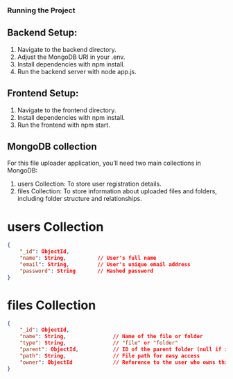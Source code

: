 ### Running the Project

## Backend Setup:

1. Navigate to the backend directory.
2. Adjust the MongoDB URI in your .env.
3. Install dependencies with npm install.
4. Run the backend server with node app.js.

## Frontend Setup:

1. Navigate to the frontend directory.
2. Install dependencies with npm install.
3. Run the frontend with npm start.

## MongoDB collection

For this file uploader application, you’ll need two main collections in MongoDB:

1. users Collection: To store user registration details.
2. files Collection: To store information about uploaded files and folders, including folder structure and relationships.

# users Collection

```json
{
    "_id": ObjectId,
    "name": String,          // User's full name
    "email": String,         // User's unique email address
    "password": String       // Hashed password
}
```

# files Collection

```json
{
    "_id": ObjectId,
    "name": String,               // Name of the file or folder
    "type": String,               // "file" or "folder"
    "parent": ObjectId,           // ID of the parent folder (null if in the root directory)
    "path": String,               // File path for easy access
    "owner": ObjectId             // Reference to the user who owns this file/folder
}
```